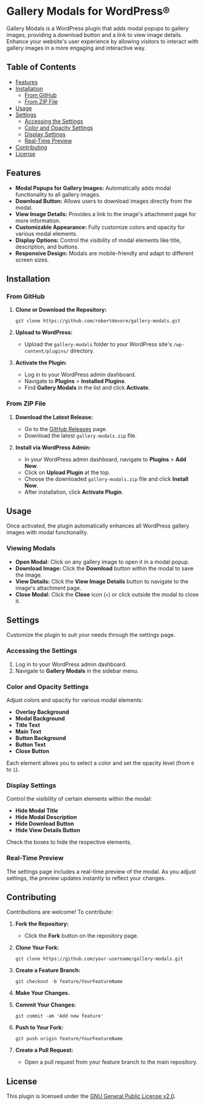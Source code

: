 # Gallery Modals for WordPress®
Gallery Modals is a WordPress plugin that adds modal popups to gallery images, providing a download button and a link to view image details. Enhance your website's user experience by allowing visitors to interact with gallery images in a more engaging and interactive way.

## Table of Contents

- [Features](#features)
- [Installation](#installation)
    - [From GitHub](#from-github)
    - [From ZIP File](#from-zip-file)
- [Usage](#usage)
- [Settings](#settings)
    - [Accessing the Settings](#accessing-the-settings)
    - [Color and Opacity Settings](#color-and-opacity-settings)
    - [Display Settings](#display-settings)
    - [Real-Time Preview](#real-time-preview)
- [Contributing](#contributing)
- [License](#license)

## Features

- **Modal Popups for Gallery Images:** Automatically adds modal functionality to all gallery images.
- **Download Button:** Allows users to download images directly from the modal.
- **View Image Details:** Provides a link to the image's attachment page for more information.
- **Customizable Appearance:** Fully customize colors and opacity for various modal elements.
- **Display Options:** Control the visibility of modal elements like title, description, and buttons.
- **Responsive Design:** Modals are mobile-friendly and adapt to different screen sizes.

## Installation

### From GitHub

1. **Clone or Download the Repository:**
    ```
    git clone https://github.com/robertdevore/gallery-modals.git
    ```

2. **Upload to WordPress:**

    - Upload the `gallery-modals` folder to your WordPress site's `/wp-content/plugins/` directory.
3. **Activate the Plugin:**

    - Log in to your WordPress admin dashboard.
    - Navigate to **Plugins** > **Installed Plugins**.
    - Find **Gallery Modals** in the list and click **Activate**.

### From ZIP File

1. **Download the Latest Release:**

    - Go to the [GitHub Releases](https://github.com/robertdevore/gallery-modals/releases) page.
    - Download the latest `gallery-modals.zip` file.
2. **Install via WordPress Admin:**

    - In your WordPress admin dashboard, navigate to **Plugins** > **Add New**.
    - Click on **Upload Plugin** at the top.
    - Choose the downloaded `gallery-modals.zip` file and click **Install Now**.
    - After installation, click **Activate Plugin**.

## Usage

Once activated, the plugin automatically enhances all WordPress gallery images with modal functionality.

### Viewing Modals

- **Open Modal:** Click on any gallery image to open it in a modal popup.
- **Download Image:** Click the **Download** button within the modal to save the image.
- **View Details:** Click the **View Image Details** button to navigate to the image's attachment page.
- **Close Modal:** Click the **Close** icon (`×`) or click outside the modal to close it.

## Settings

Customize the plugin to suit your needs through the settings page.

### Accessing the Settings

1. Log in to your WordPress admin dashboard.
2. Navigate to **Gallery Modals** in the sidebar menu.

### Color and Opacity Settings

Adjust colors and opacity for various modal elements:

- **Overlay Background**
- **Modal Background**
- **Title Text**
- **Main Text**
- **Button Background**
- **Button Text**
- **Close Button**

Each element allows you to select a color and set the opacity level (from `0` to `1`).

### Display Settings

Control the visibility of certain elements within the modal:

- **Hide Modal Title**
- **Hide Modal Description**
- **Hide Download Button**
- **Hide View Details Button**

Check the boxes to hide the respective elements.

### Real-Time Preview

The settings page includes a real-time preview of the modal. As you adjust settings, the preview updates instantly to reflect your changes.

## Contributing

Contributions are welcome! To contribute:

1. **Fork the Repository:**

    - Click the **Fork** button on the repository page.
2. **Clone Your Fork:**
    ```
    git clone https://github.com/your-username/gallery-modals.git
    ```

3. **Create a Feature Branch:**
    ```
    git checkout -b feature/YourFeatureName
    ```

4. **Make Your Changes.**

5. **Commit Your Changes:**
    ```
    git commit -am 'Add new feature'
    ```

6. **Push to Your Fork:**
    ```
    git push origin feature/YourFeatureName
    ```

7. **Create a Pull Request:**

    - Open a pull request from your feature branch to the main repository.

## License

This plugin is licensed under the [GNU General Public License v2.0](LICENSE).
